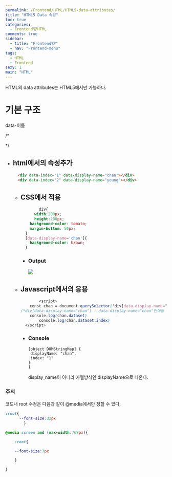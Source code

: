 ```yaml
---
permalink: /Frontend/HTML/HTML5-data-attributes/
title: "HTML5 Data 속성"
toc: true
categories:
  - Frontend🐮HTML
comments: true
sidebar:
  - title: "Frontend🐮"
  - nav: "Frontend-menu"
tags:
  - HTML
  - Frontend
sexy: 1
main: "HTML"
---
```

HTML의 data attributes는 HTML5에서만 가능하다.

# 기본 구조

data-이름

/* <div data-display-name="chan"></div> */

- ## html에서의 속성추가
  
    ```html
      <div data-index="1" data-display-name="chan"></div>
      <div data-index="2" data-display-name="young"></div>
    ```
    
    - ## CSS에서 적용
      
        ```css
        		div{
              width:200px;
              height:200px;
            background-color: tomato;
            margin-bottom: 50px;
          }
          [data-display-name='chan']{
            background-color: brown;
          }
      ```
      - ### Output
      
        ![]({{site.baseurl}}/assets/images/web/html속성.png)
      
  - ## Javascript에서의 응용
    
    ```css
    		<script>
        const chan = document.querySelector('div[data-display-name="chan"]')
    /*div[data-display-name="chan"] : data-display-name="chan"인애들 중 div태그만*/
        console.log(chan.dataset)
    		console.log(chan.dataset.index)
      </script>
    ```
    
    - ### Console
    
      ```http
      [object DOMStringMap] {
       displayName: "chan",
       index: "1"
      }
      1
      ```
      
      display_name이 아니라 카멜방식인 displayName으로 나온다.



### 주의

코드내 root 수정은 다음과 같이 @media에서만 정할 수 있다.

```css
:root{
      --font-size:32px
		}

@media screen and (max-width:768px){

	:root{

	--font-size:7px

	}

}
```

